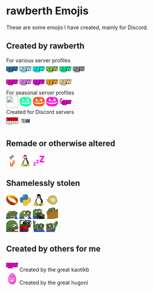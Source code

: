 # rawberth Emojis

These are some emojis I have created, mainly for Discord.

## Created by rawberth
For various server profiles<br>
<img src="rawmojis/emblem/blue.png" width=32 height=32> <img src="rawmojis/emblem/duck.png" width=32 height=32> <img src="rawmojis/emblem/cyan.png" width=32 height=32> <img src="rawmojis/emblem/grass.png" width=32 height=32> <img src="rawmojis/emblem/green.png" width=32 height=32> <img src="rawmojis/emblem/grey.png" width=32 height=32>
<br>
<img src="rawmojis/emblem/pink.png" width=32 height=32> <img src="rawmojis/emblem/_boost.png" width=32 height=32> <img src="rawmojis/emblem/_heist.png" width=32 height=32> <img src="rawmojis/emblem/_nomad.png" width=32 height=32> <img src="rawmojis/emblem/_rdogg.png" width=32 height=32>
<br>
For seasonal server profiles<br>
<img src="rawmojis/halloween/emblem_cyan.png" width=32 height=32> <img src="rawmojis/halloween/emblem_green.png" width=32 height=32> <img src="rawmojis/halloween/emblem_orange.png" width=32 height=32> <img src="rawmojis/halloween/emblem_pink.png" width=32 height=32> <img src="rawmojis/christmas/emblem_pink.png" width=32 height=32>
<br>
Created for Discord servers<br>
<img src="created/mcceoteam1.webp" width=32 height=32>  <img src="created/mcceoteam2.webp" width=32 height=32>

## Remade or otherwise altered
<img src="remade/gamersoutreach.webp" width=32 height=32> <img src="remade/linux_xmas.webp" width=32 height=32> <img src="remade/sleep.png" width=32 height=32>

## Shamelessly stolen
<img src="stolen/onering.webp" width=32 height=32> <img src="stolen/python.webp" width=32 height=32> <img src="stolen/linux.webp" width=32 height=32> <img src="stolen/openbsd.webp" width=32 height=32>
<br>
<img src="stolen/pepecoffeehiss.gif" width=32 height=32> <img src="stolen/pepecoffeelook.webp" width=32 height=32> <img src="stolen/pepedrive.gif" width=32 height=32> <img src="stolen/pepehide.webp" width=32 height=32>
<br>
<img src="stolen/pepekeybang.gif" width=32 height=32> <img src="stolen/pepeomg.webp" width=32 height=32> <img src="stolen/pepewaveover.gif" width=32 height=32> <img src="stolen/pepewaveside.gif" width=32 height=32>

## Created by others for me
<img src="gifted/rawnimate.gif" width=32 height=32> Created by the great kaotikb
<br>
<img src="gifted/rawegg.webp" width=32 height=32> Created by the great hugoni
